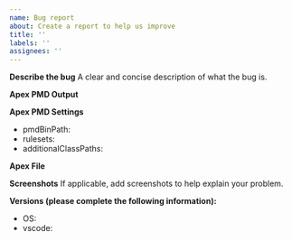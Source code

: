 ```yaml
---
name: Bug report
about: Create a report to help us improve
title: ''
labels: ''
assignees: ''
---
```


<!-- This project just interfaces PMD with vscode.  If your bug has to do with PMD itself, please submit your issue here instead: https://github.com/pmd/pmd -->

**Describe the bug**
A clear and concise description of what the bug is.

**Apex PMD Output**

<!-- Copy the output of the output channel "Apex PMD" from the output view -->

**Apex PMD Settings**

<!-- Please provide the "EFFECTIVE" (check workspace & user) settings -->

- pmdBinPath:
- rulesets:
- additionalClassPaths:

**Apex File**

<!-- The File you were running the tool on (if applicable)-->

**Screenshots**
If applicable, add screenshots to help explain your problem.

**Versions (please complete the following information):**

- OS:
- vscode:
